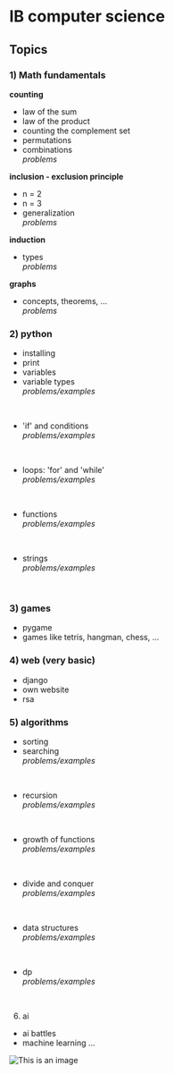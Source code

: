 # IB computer science

## Topics
### 1) Math fundamentals

**counting**
- law of the sum
- law of the product
- counting the complement set
- permutations
- combinations <br />
    *problems*

**inclusion - exclusion principle**
- n = 2
- n = 3
- generalization <br />
    *problems*

**induction**
- types <br />
    *problems*

**graphs**
- concepts, theorems, ... <br />
    *problems*

### 2) python

- installing
- print
- variables
- variable types <br />
    *problems/examples*
<br />

- 'if' and conditions <br />
    *problems/examples*
<br />

- loops: 'for' and 'while' <br />
    *problems/examples*
<br />

- functions <br />
    *problems/examples*
 <br />

- strings <br />
    *problems/examples*
 <br />

 ### 3) games
 - pygame
 - games like tetris, hangman, chess, ...

 ### 4) web (very basic)
 - django
 - own website
 - rsa

 ### 5) algorithms
 - sorting
 - searching <br />
    *problems/examples*
 <br />

- recursion <br />
    *problems/examples*
 <br />

- growth of functions <br />
    *problems/examples*
 <br />

- divide and conquer <br />
    *problems/examples*
 <br />

 - data structures <br />
    *problems/examples*
 <br />

 - dp <br />
    *problems/examples*
 <br />

 6) ai
 - ai battles 
 - machine learning ...

 ![This is an image](https://myoctocat.com/assets/images/base-octocat.svg)
